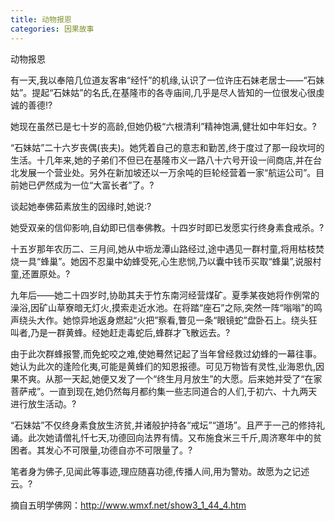 ```yaml
---
title: 动物报恩
categories: 因果故事
---
```


	   
动物报恩

有一天,我以奉陪几位道友客串“经忏”的机缘,认识了一位许庄石妹老居士——“石妹姑”。提起“石妹姑”的名氏,在基隆市的各寺庙间,几乎是尽人皆知的一位很发心很虔诚的善德!?

她现在虽然已是七十岁的高龄,但她仍极“六根清利”精神饱满,健壮如中年妇女。?

“石妹姑”二十六岁丧偶(丧夫)。她凭着自己的意志和勤苦,终于度过了那一段坎坷的生活。十几年来,她的子弟们不但已在基隆市义一路八十六号开设一间商店,并在台北发展一个营业处。另外在新加坡还以一万余吨的巨轮经营着一家“航运公司”。目前她已俨然成为一位“大富长者”了。?

谈起她奉佛茹素放生的因缘时,她说:?

她受双亲的信仰影响,自幼即已信奉佛教。十四岁时即已发愿实行终身素食戒杀。?

十五岁那年农历二、三月间,她从中坜龙潭山路经过,途中遇见一群村童,将用枯枝焚烧一具“蜂巢”。她因不忍巢中幼蜂受死,心生悲悯,乃以囊中钱币买取“蜂巢”,说服村童,还置原处。?

九年后——她二十四岁时,协助其夫于竹东南河经营煤矿。夏季某夜她将作例常的澡浴,因矿山草寮暗无灯火,摸索走近水池。在将踏“座石”之际,突然一阵“嗡嗡”的鸣声绕头大作。她惊异地返身燃起“火把”察看,瞥见一条“眼镜蛇”盘卧石上。绕头狂叫者,乃是一群黄蜂。经她赶走毒蛇后,蜂群才飞散远去。?

由于此次群蜂报警,而免蛇咬之难,使她蓦然记起了当年曾经救过幼蜂的一幕往事。她认为此次的逢险化夷,可能是黄蜂们的知恩报德。可见万物皆有灵性,业海恩仇,因果不爽。从那一天起,她便又发了一个“终生月月放生”的大愿。后来她并受了“在家菩萨戒”。一直到现在,她仍然每月都约集一些志同道合的人们,于初六、十九两天进行放生活动。?

“石妹姑”不仅终身素食放生济贫,并诸般护持各“戒坛”“道场”。且严于一己的修持礼诵。此次她请僧礼忏七天,功德回向法界有情。又布施食米三千斤,周济寒年中的贫困者。其发心不可限量,功德自亦不可限量了。?

笔者身为佛子,见闻此等事迹,理应随喜功德,传播人间,用为警劝。故愿为之记述云。?

摘自五明学佛网：http://www.wmxf.net/show3_1_44_4.htm